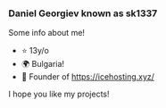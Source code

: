 ### Daniel Georgiev known as sk1337


Some info about me!

- ⭐ 13y/o
- 🌍 Bulgaria! 
- 👀 Founder of https://icehosting.xyz/

I hope you like my projects!
